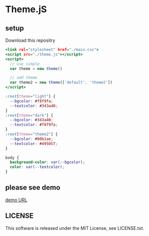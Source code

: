 # Theme.jS

## setup 

Download this repositry

```index.html
<link rel="stylesheet" href="./main.css">
<script src="./theme.js"></script>
<script>
  // use simple
  var theme = new theme()

  // add theme
  var theme2 = new theme(['default', 'theme2'])
</script>
```

```main.css
:root[theme="light"] {
  --bgcolor: #f8f9fa;
  --textcolor: #343a40;
}
:root[theme="dark"] {
  --bgcolor: #343a40;
  --textcolor: #f8f9fa;
}
:root[theme="theme2"] {
  --bgcolor: #00b1ae;
  --textcolor: #495057;
}

body {
  background-color: var(--bgcolor);
  color: var(--textcolor);
}
```

## please see demo

[demo URL]()

## LICENSE

This software is released under the MIT License, see LICENSE.txt.